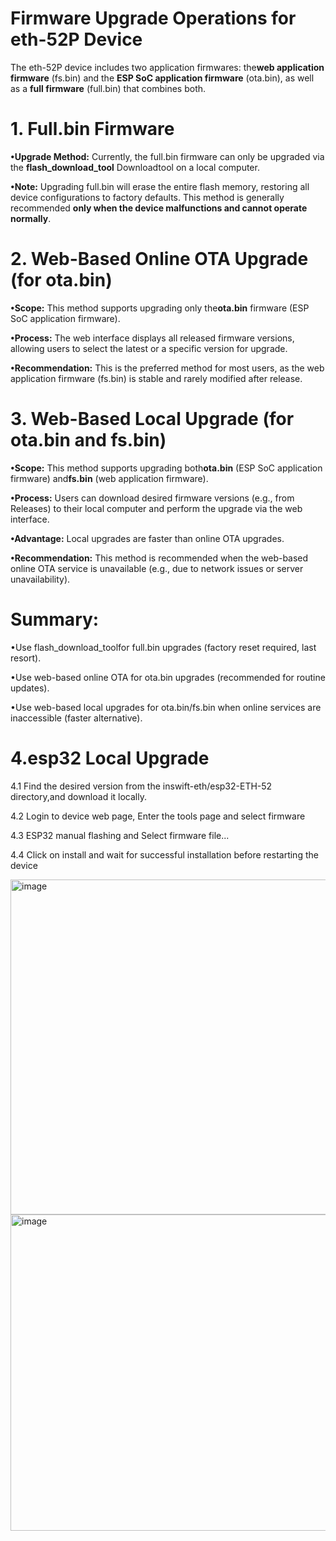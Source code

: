 # Firmware Upgrade Operations for eth-52P Device
The eth-52P device includes two application firmwares: the **​​web application firmware**​​ (fs.bin) and the **​​ESP SoC application firmware**​​ (ota.bin), as well as a ​​**full firmware**​​ (full.bin) that combines both.

# ​​1. Full.bin Firmware​​
**•​​Upgrade Method​​:** Currently, the full.bin firmware can only be upgraded via the **flash_download_tool** Downloadtool on a local computer.

**•​​Note​​:** Upgrading full.bin will erase the entire flash memory, restoring all device configurations to factory defaults. This method is generally recommended **​​only when the device malfunctions​​ and cannot operate normally**.

# 2. Web-Based Online OTA Upgrade (for ota.bin)​​
**•​​Scope​​:** This method supports upgrading only the ​​**ota.bin** firmware​​ (ESP SoC application firmware).

**•​​Process​​:** The web interface displays all released firmware versions, allowing users to select the latest or a specific version for upgrade.

**•​​Recommendation​​:** This is the preferred method for most users, as the web application firmware (fs.bin) is stable and rarely modified after release.

# ​​3. Web-Based Local Upgrade (for ota.bin and fs.bin)​​
**•​​Scope​​:** This method supports upgrading both ​​**ota.bin**​​ (ESP SoC application firmware) and **​​fs.bin**​​ (web application firmware).

**•​​Process​​:** Users can download desired firmware versions (e.g., from Releases) to their local computer and perform the upgrade via the web interface.

**•​​Advantage​​:** Local upgrades are faster than online OTA upgrades.

**•​​Recommendation​​:** This method is recommended when the web-based online OTA service is unavailable (e.g., due to network issues or server unavailability).

# ​​Summary​​:

•Use flash_download_toolfor full.bin upgrades (factory reset required, last resort).

•Use web-based online OTA for ota.bin upgrades (recommended for routine updates).

•Use web-based local upgrades for ota.bin/fs.bin when online services are inaccessible (faster alternative).


# 4.esp32 Local Upgrade

 4.1 Find the desired version from the inswift-eth/esp32-ETH-52 directory,and download it locally.
 
 4.2 Login to device web page, Enter the tools page and select firmware
 
 4.3 ESP32 manual flashing and Select firmware file...
 
 4.4 Click on install and wait for successful installation before restarting the device
 
<img width="1133" height="536" alt="image" src="https://github.com/user-attachments/assets/de07661c-6cae-4d2e-a0ee-e3a438032e57" />
<img width="1049" height="506" alt="image" src="https://github.com/user-attachments/assets/41250233-6d0e-4d2f-ab88-db481e0a0c8f" />


